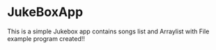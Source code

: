# JukeBoxApp

This is a simple Jukebox app contains songs list and Arraylist with File example program created!!
